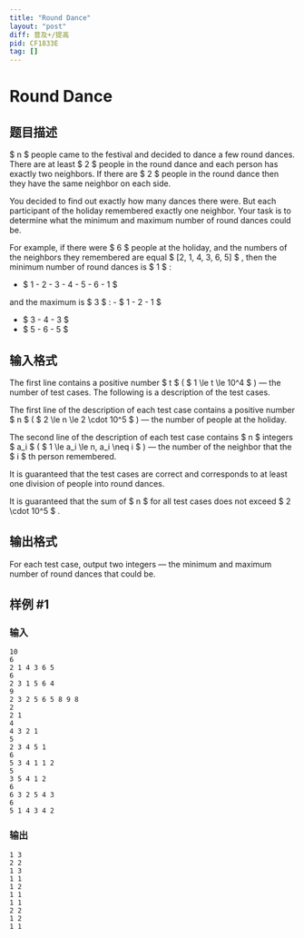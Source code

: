```yaml
---
title: "Round Dance"
layout: "post"
diff: 普及+/提高
pid: CF1833E
tag: []
---
```


# Round Dance

## 题目描述

$ n $ people came to the festival and decided to dance a few round dances. There are at least $ 2 $ people in the round dance and each person has exactly two neighbors. If there are $ 2 $ people in the round dance then they have the same neighbor on each side.

You decided to find out exactly how many dances there were. But each participant of the holiday remembered exactly one neighbor. Your task is to determine what the minimum and maximum number of round dances could be.

For example, if there were $ 6 $ people at the holiday, and the numbers of the neighbors they remembered are equal $ [2, 1, 4, 3, 6, 5] $ , then the minimum number of round dances is $ 1 $ :

- $ 1 - 2 - 3 - 4 - 5 - 6 - 1 $

 and the maximum is $ 3 $ : - $ 1 - 2 - 1 $
- $ 3 - 4 - 3 $
- $ 5 - 6 - 5 $

## 输入格式

The first line contains a positive number $ t $ ( $ 1 \le t \le 10^4 $ ) — the number of test cases. The following is a description of the test cases.

The first line of the description of each test case contains a positive number $ n $ ( $ 2 \le n \le 2 \cdot 10^5 $ ) — the number of people at the holiday.

The second line of the description of each test case contains $ n $ integers $ a_i $ ( $ 1 \le a_i \le n, a_i \neq i $ ) — the number of the neighbor that the $ i $ th person remembered.

It is guaranteed that the test cases are correct and corresponds to at least one division of people into round dances.

It is guaranteed that the sum of $ n $ for all test cases does not exceed $ 2 \cdot 10^5 $ .

## 输出格式

For each test case, output two integers — the minimum and maximum number of round dances that could be.

## 样例 #1

### 输入

```
10
6
2 1 4 3 6 5
6
2 3 1 5 6 4
9
2 3 2 5 6 5 8 9 8
2
2 1
4
4 3 2 1
5
2 3 4 5 1
6
5 3 4 1 1 2
5
3 5 4 1 2
6
6 3 2 5 4 3
6
5 1 4 3 4 2
```

### 输出

```
1 3
2 2
1 3
1 1
1 2
1 1
1 1
2 2
1 2
1 1
```

